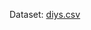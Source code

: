 Dataset:
[diys.csv](https://docs.google.com/spreadsheets/d/1oxw0jmRuxyJ1GxSrSYf6Bsbki4Q6eywTrtvM-jbXz2Y/edit?gid=779146878#gid=779146878)
